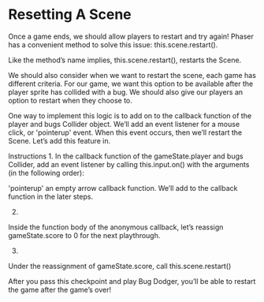 # Resetting A Scene
Once a game ends, we should allow players to restart and try again! Phaser has a convenient method to solve this issue: this.scene.restart().

Like the method’s name implies, this.scene.restart(), restarts the Scene.

We should also consider when we want to restart the scene, each game has different criteria. For our game, we want this option to be available after the player sprite has collided with a bug. We should also give our players an option to restart when they choose to.

One way to implement this logic is to add on to the callback function of the player and bugs Collider object. We’ll add an event listener for a mouse click, or 'pointerup' event. When this event occurs, then we’ll restart the Scene. Let’s add this feature in.

Instructions
1.
In the callback function of the gameState.player and bugs Collider, add an event listener by calling this.input.on() with the arguments (in the following order):

'pointerup'
an empty arrow callback function.
We’ll add to the callback function in the later steps.

2.
Inside the function body of the anonymous callback, let’s reassign gameState.score to 0 for the next playthrough.

3.
Under the reassignment of gameState.score, call this.scene.restart()

After you pass this checkpoint and play Bug Dodger, you’ll be able to restart the game after the game’s over!

